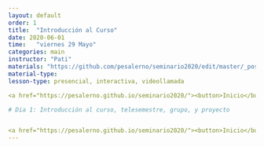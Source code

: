 ```yaml
---
layout: default
order: 1
title:  "Introducción al Curso"
date: 2020-06-01
time:   "viernes 29 Mayo"
categories: main
instructor: "Pati"
materials: "https://github.com/pesalerno/seminario2020/edit/master/_posts/2020-05-29-1_intro.md"
material-type:
lesson-type: presencial, interactiva, videollamada

<a href="https://pesalerno.github.io/seminario2020/"><button>Inicio</button></a>    <a href="https://github.com/pesalerno/seminario2020/blob/master/_posts/2020-06-01-2_genomica.md"><button>Siguiente Actividad</button></a>

# Dia 1: Introducción al curso, telesemestre, grupo, y proyecto


<a href="https://pesalerno.github.io/seminario2020/"><button>Inicio</button></a>    <a href="https://github.com/pesalerno/seminario2020/blob/master/_posts/2020-06-01-2_genomica.md"><button>Siguiente Actividad</button></a>
---
```

